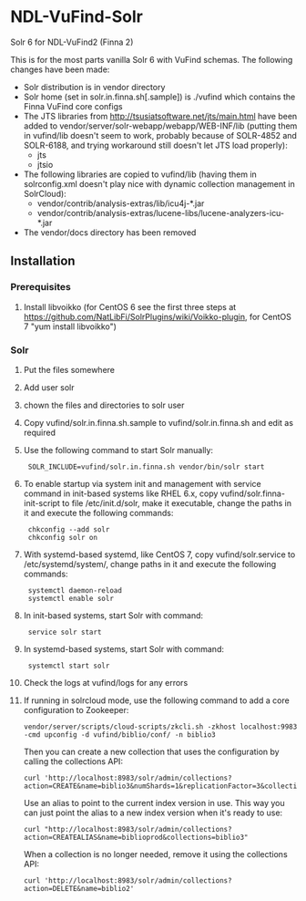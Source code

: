 # NDL-VuFind-Solr

Solr 6 for NDL-VuFind2 (Finna 2)

This is for the most parts vanilla Solr 6 with VuFind schemas. The following changes have been made:

- Solr distribution is in vendor directory
- Solr home (set in solr.in.finna.sh[.sample]) is ./vufind which contains the Finna VuFind core configs
- The JTS libraries from http://tsusiatsoftware.net/jts/main.html have been added to vendor/server/solr-webapp/webapp/WEB-INF/lib (putting them in vufind/lib doesn't seem to work, probably because of SOLR-4852 and SOLR-6188, and trying workaround still doesn't let JTS load properly):
  - jts
  - jtsio
- The following libraries are copied to vufind/lib (having them in solrconfig.xml doesn't play nice with dynamic collection management in SolrCloud):
  - vendor/contrib/analysis-extras/lib/icu4j-*.jar
  - vendor/contrib/analysis-extras/lucene-libs/lucene-analyzers-icu-*.jar 
- The vendor/docs directory has been removed

## Installation

### Prerequisites

1. Install libvoikko (for CentOS 6 see the first three steps at https://github.com/NatLibFi/SolrPlugins/wiki/Voikko-plugin, for CentOS 7 "yum install libvoikko") 

### Solr

1. Put the files somewhere
2. Add user solr
3. chown the files and directories to solr user
4. Copy vufind/solr.in.finna.sh.sample to vufind/solr.in.finna.sh and edit as required
5. Use the following command to start Solr manually:

        SOLR_INCLUDE=vufind/solr.in.finna.sh vendor/bin/solr start

6. To enable startup via system init and management with service command in init-based systems like RHEL 6.x, copy vufind/solr.finna-init-script to file /etc/init.d/solr, make it executable, change the paths in it and execute the following commands:

        chkconfig --add solr
        chkconfig solr on
    
7. With systemd-based systemd, like CentOS 7, copy vufind/solr.service to /etc/systemd/system/, change paths in it and execute the following commands:

        systemctl daemon-reload
        systemctl enable solr

8. In init-based systems, start Solr with command:

        service solr start

9. In systemd-based systems, start Solr with command:

        systemctl start solr

10. Check the logs at vufind/logs for any errors

11. If running in solrcloud mode, use the following command to add a core configuration to Zookeeper:

        vendor/server/scripts/cloud-scripts/zkcli.sh -zkhost localhost:9983 -cmd upconfig -d vufind/biblio/conf/ -n biblio3

    Then you can create a new collection that uses the configuration by calling the collections API:

        curl 'http://localhost:8983/solr/admin/collections?action=CREATE&name=biblio3&numShards=1&replicationFactor=3&collection.configName=biblio3'

    Use an alias to point to the current index version in use. This way you can just point the alias to a new index version when it's ready to use:
    
        curl "http://localhost:8983/solr/admin/collections?action=CREATEALIAS&name=biblioprod&collections=biblio3"
        
    When a collection is no longer needed, remove it using the collections API:
    
        curl 'http://localhost:8983/solr/admin/collections?action=DELETE&name=biblio2'

